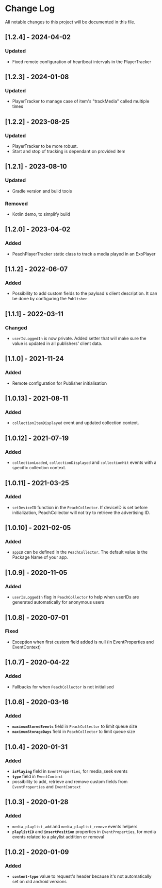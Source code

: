 
# Change Log
All notable changes to this project will be documented in this file.

## [1.2.4] - 2024-04-02
### Updated
- Fixed remote configuration of heartbeat intervals in the PlayerTracker


## [1.2.3] - 2024-01-08
### Updated
- PlayerTracker to manage case of item's "trackMedia" called multiple times

## [1.2.2] - 2023-08-25
### Updated
- PlayerTracker to be more robust. 
- Start and stop of tracking is dependant on provided item

## [1.2.1] - 2023-08-10

### Updated
- Gradle version and build tools

### Removed
- Kotlin demo, to simplify build

## [1.2.0] - 2023-04-02

### Added
- PeachPlayerTracker static class to track a media played in an ExoPlayer

## [1.1.2] - 2022-06-07

### Added
- Possibility to add custom fields to the payload's client description. It can be done by configuring the `Publisher`

## [1.1.1] - 2022-03-11

### Changed
- `userIsLoggedIn` is now private. Added setter that will make sure the value is updated in all publishers' client data.

## [1.1.0] - 2021-11-24

### Added
- Remote configuration for Publisher initialisation

## [1.0.13] - 2021-08-11

### Added
- `collectionItemDisplayed` event and updated collection context.

## [1.0.12] - 2021-07-19

### Added
- `collectionLoaded`, `collectionDisplayed` and `collectionHit` events with a specific collection context.

## [1.0.11] - 2021-03-25

### Added
- `setDeviceID` function in the `PeachCollector`. If deviceID is set before initialization, PeachCollector will not try to retrieve the advertising ID.

## [1.0.10] - 2021-02-05

### Added
- `appID` can be defined in the `PeachCollector`. The default value is the Package Name of your app.

## [1.0.9] - 2020-11-05

### Added
- `userIsLoggedIn` flag in `PeachCollector` to help when userIDs are generated automatically for anonymous users

## [1.0.8] - 2020-07-01

### Fixed
- Exception when first custom field added is null (in EventProperties and EventContext)

## [1.0.7] - 2020-04-22

### Added
- Fallbacks for when `PeachCollector` is not initialised

## [1.0.6] - 2020-03-16

### Added
- **`maximumStoredEvents`** field in `PeachCollector` to limit queue size
- **`maximumStorageDays`**  field in `PeachCollector` to limit queue size

## [1.0.4] - 2020-01-31

### Added
- **`isPlaying`** field in `EventProperties`, for media_seek events
- **`type`**  field in `EventContext`
- possibility to add, retrieve and remove custom fields from `EventProperties` and `EventContext`


## [1.0.3] - 2020-01-28

### Added
- `media_playlist_add` and `media_playlist_remove` events helpers
- **`playlistID`** and **`insertPosition`** properties in `EventProperties`, for media events related to a playlist addition or removal


## [1.0.2] - 2020-01-09

### Added
- **`content-type`** value to request's header because it's not automatically set on old android versions

